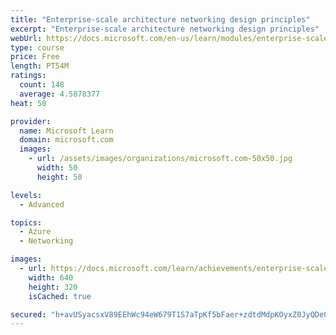 ```yaml
---
title: "Enterprise-scale architecture networking design principles"
excerpt: "Enterprise-scale architecture networking design principles"
webUrl: https://docs.microsoft.com/en-us/learn/modules/enterprise-scale-networking/
type: course
price: Free
length: PT54M
ratings:
  count: 148
  average: 4.5878377
heat: 50

provider:
  name: Microsoft Learn
  domain: microsoft.com
  images:
    - url: /assets/images/organizations/microsoft.com-50x50.jpg
      width: 50
      height: 50

levels:
  - Advanced

topics:
  - Azure
  - Networking

images:
  - url: https://docs.microsoft.com/learn/achievements/enterprise-scale-networking-social.png
    width: 640
    height: 320
    isCached: true

secured: "h+avUSyacsxV89EEhWc94eW679T1S7aTpKf5bFaer+zdtdMdpKOyxZ0JyQDe8gOtXZ05uOYgA8Qasd6+MEQG5SbGXszxB4DJ/IECGvIYEfZIyA9j4cq4wAzU85V9FqXHEWz3oD5tqT33kXzq8BRhXhLom04iPp44WIo9c9Rrvo66pcD+ik1BNPsdOisuqltNvw+vFqyVD4pxAEtKxfeW31MCwSRRDcF0kXlE7HLnOS0azNy8rDVoatKI8UEGo6REuM1fDR5SRGVV5lIq9O4yeq/MjLkpBzMjPwaqDkM/KciYJKnygLH0Y9koGbwiAkqXdt1O5GlYYH7yuqzh11J7/HBQXbfTrJubZx+FqmhB7q9p5xrLIUxquACJRdMSEQj1i1Af0b37YfAHxwFGYcTYjtkVTjWHt4CuaacpXCcptP4=;MLYFGXYtzhbkLYDEiBK7Og=="
---
```


